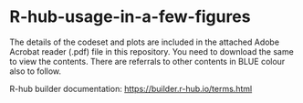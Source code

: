 # R-hub-usage-in-a-few-figures

The details of the codeset and plots are included in the attached Adobe Acrobat reader (.pdf) file in this repository. 
You need to download the same to view the contents. There are referrals to other contents in BLUE colour also to follow.

R-hub builder documentation: https://builder.r-hub.io/terms.html
